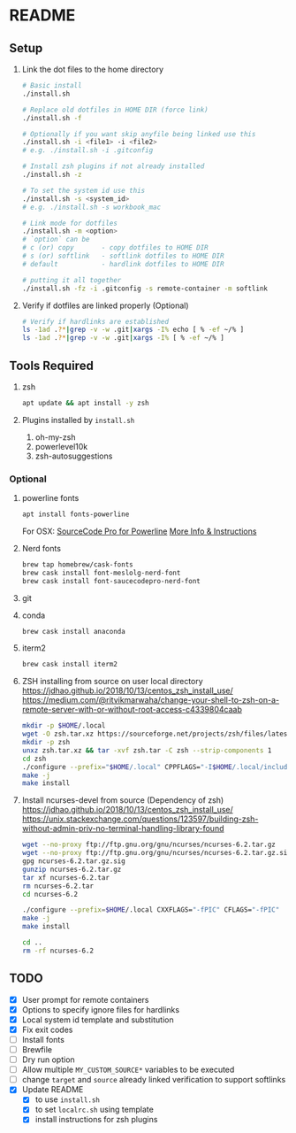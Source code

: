 # README

## Setup

1. Link the dot files to the home directory

    ```sh
    # Basic install
    ./install.sh

    # Replace old dotfiles in HOME DIR (force link)
    ./install.sh -f

    # Optionally if you want skip anyfile being linked use this
    ./install.sh -i <file1> -i <file2>
    # e.g. ./install.sh -i .gitconfig

    # Install zsh plugins if not already installed
    ./install.sh -z

    # To set the system id use this
    ./install.sh -s <system_id>
    # e.g. ./install.sh -s workbook_mac

    # Link mode for dotfiles
    ./install.sh -m <option>
    # `option` can be
    # c (or) copy       - copy dotfiles to HOME DIR
    # s (or) softlink   - softlink dotfiles to HOME DIR
    # default           - hardlink dotfiles to HOME DIR

    # putting it all together
    ./install.sh -fz -i .gitconfig -s remote-container -m softlink
    ```

1. Verify if dotfiles are linked properly (Optional)

    ```sh
    # Verify if hardlinks are established
    ls -1ad .?*|grep -v -w .git|xargs -I% echo [ % -ef ~/% ]
    ls -1ad .?*|grep -v -w .git|xargs -I% [ % -ef ~/% ]
    ```

## Tools Required

1. zsh

    ```sh
    apt update && apt install -y zsh
    ```

1. Plugins installed by `install.sh`
   1. oh-my-zsh
   1. powerlevel10k
   1. zsh-autosuggestions

### Optional

1. powerline fonts

    ```sh
    apt install fonts-powerline
    ```

    For OSX:
    [SourceCode Pro for Powerline](https://github.com/powerline/fonts/blob/master/SourceCodePro/Source%20Code%20Pro%20for%20Powerline.otf)
    [More Info & Instructions](https://gist.github.com/kevin-smets/8568070)

1. Nerd fonts

    ```sh
    brew tap homebrew/cask-fonts
    brew cask install font-meslolg-nerd-font
    brew cask install font-saucecodepro-nerd-font
    ```

1. git
1. conda

    ```sh
    brew cask install anaconda
    ```

1. iterm2

    ```sh
    brew cask install iterm2
    ```

1. ZSH installing from source on user local directory
    https://jdhao.github.io/2018/10/13/centos_zsh_install_use/
    https://medium.com/@ritvikmarwaha/change-your-shell-to-zsh-on-a-remote-server-with-or-without-root-access-c4339804caab

    ```sh
    mkdir -p $HOME/.local
    wget -O zsh.tar.xz https://sourceforge.net/projects/zsh/files/latest/download
    mkdir -p zsh
    unxz zsh.tar.xz && tar -xvf zsh.tar -C zsh --strip-components 1
    cd zsh
    ./configure --prefix="$HOME/.local" CPPFLAGS="-I$HOME/.local/include" LDFLAGS="-L$HOME/.local/lib"
    make -j
    make install
    ```

1. Install ncurses-devel from source (Dependency of zsh)
    https://jdhao.github.io/2018/10/13/centos_zsh_install_use/
    https://unix.stackexchange.com/questions/123597/building-zsh-without-admin-priv-no-terminal-handling-library-found

    ```sh
    wget --no-proxy ftp://ftp.gnu.org/gnu/ncurses/ncurses-6.2.tar.gz
    wget --no-proxy ftp://ftp.gnu.org/gnu/ncurses/ncurses-6.2.tar.gz.sig
    gpg ncurses-6.2.tar.gz.sig
    gunzip ncurses-6.2.tar.gz
    tar xf ncurses-6.2.tar
    rm ncurses-6.2.tar
    cd ncurses-6.2

    ./configure --prefix=$HOME/.local CXXFLAGS="-fPIC" CFLAGS="-fPIC"
    make -j
    make install

    cd ..
    rm -rf ncurses-6.2
    ```

## TODO

- [x] User prompt for remote containers
- [x] Options to specify ignore files for hardlinks
- [x] Local system id template and substitution
- [x] Fix exit codes
- [ ] Install fonts
- [ ] Brewfile
- [ ] Dry run option
- [ ] Allow multiple `MY_CUSTOM_SOURCE*` variables to be executed
- [ ] change `target` and `source` already linked verification to support softlinks
- [x] Update README
  - [x] to use `install.sh`
  - [x] to set `localrc.sh` using template
  - [x] install instructions for zsh plugins
